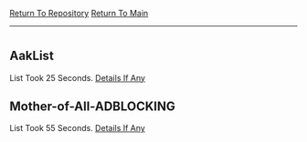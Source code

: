 [Return To Repository](https://github.com/deathbybandaid/piholeparser/)
[Return To Main](https://github.com/deathbybandaid/piholeparser/blob/dev-nomerge/RecentRunLogs/Mainlog.md)
____________________________________
# 
## AakList
List Took 25 Seconds.
[Details If Any](https://github.com/deathbybandaid/piholeparser/blob/dev-nomerge/RecentRunLogs/TopLevelScripts/30-Processing-External-Blacklists/AakList.md)

## Mother-of-All-ADBLOCKING
List Took 55 Seconds.
[Details If Any](https://github.com/deathbybandaid/piholeparser/blob/dev-nomerge/RecentRunLogs/TopLevelScripts/30-Processing-External-Blacklists/Mother-of-All-ADBLOCKING.md)

